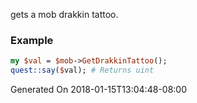 gets a mob drakkin tattoo.
### Example

```perl
my $val = $mob->GetDrakkinTattoo();
quest::say($val); # Returns uint
```


Generated On 2018-01-15T13:04:48-08:00